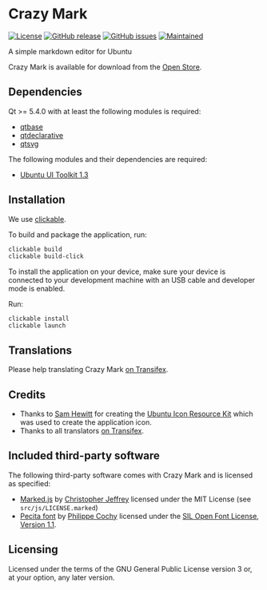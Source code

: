 # Crazy Mark

[![License](https://img.shields.io/badge/license-GPLv3.0-blue.svg)](https://www.gnu.org/licenses/gpl-3.0.html)
[![GitHub release](https://img.shields.io/github/release/tim-sueberkrueb/crazy-mark.svg)](https://github.com/tim-sueberkrueb/crazy-mark/releases)
[![GitHub issues](https://img.shields.io/github/issues/tim-sueberkrueb/crazy-mark.svg)](https://github.com/tim-sueberkrueb/crazy-mark/issues)
[![Maintained](https://img.shields.io/maintenance/yes/2018.svg)](https://github.com/tim-sueberkrueb/crazy-mark/commits/develop)

A simple markdown editor for Ubuntu

Crazy Mark is available for download from the [Open Store](https://open-store.io/app/crazy-mark.timsueberkrueb).

## Dependencies

Qt >= 5.4.0 with at least the following modules is required:

 * [qtbase](http://code.qt.io/cgit/qt/qtbase.git)
 * [qtdeclarative](http://code.qt.io/cgit/qt/qtdeclarative.git)
 * [qtsvg](http://code.qt.io/cgit/qt/qtsvg.git/)

The following modules and their dependencies are required:

 * [Ubuntu UI Toolkit 1.3](https://github.com/ubports/ubuntu-ui-toolkit)


## Installation

We use [clickable](http://clickable.bhdouglass.com/).

To build and package the application, run:

```bash
clickable build
clickable build-click
```

To install the application on your device, make sure your device is
connected to your development machine with an USB cable and developer mode is enabled.

Run:

```
clickable install
clickable launch
```

## Translations
Please help translating Crazy Mark [on Transifex](https://www.transifex.com/tim-sueberkrueb/crazy-mark/).

## Credits
* Thanks to [Sam Hewitt](http://samuelhewitt.com/) for creating the [Ubuntu Icon Resource Kit](https://github.com/snwh/ubuntu-icon-resource-kit) which was used to create the application icon.
* Thanks to all translators [on Transifex](https://www.transifex.com/tim-sueberkrueb/crazy-mark/).

## Included third-party software
The following third-party software comes with Crazy Mark and is licensed as specified:
* [Marked.js](https://github.com/chjj/marked) by [Christopher Jeffrey](https://github.com/chjj/) licensed under the MIT License (see `src/js/LICENSE.marked`)
* [Pecita font](https://www.fontsquirrel.com/fonts/Pecita) by [Philippe Cochy](https://www.fontsquirrel.com/fonts/list/foundry/philippe-cochy) licensed under the [SIL Open Font License, Version 1.1](https://www.fontsquirrel.com/license/Pecita).

## Licensing

Licensed under the terms of the GNU General Public License version 3 or, at your option, any later version.
